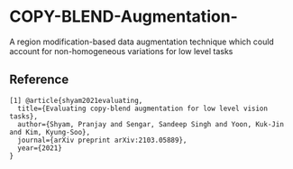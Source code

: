 # COPY-BLEND-Augmentation-
A region modification-based data augmentation technique which could account for non-homogeneous variations for low level tasks

Reference
--
```
[1] @article{shyam2021evaluating,
  title={Evaluating copy-blend augmentation for low level vision tasks},
  author={Shyam, Pranjay and Sengar, Sandeep Singh and Yoon, Kuk-Jin and Kim, Kyung-Soo},
  journal={arXiv preprint arXiv:2103.05889},
  year={2021}
}
```
